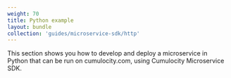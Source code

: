 ```yaml
---
weight: 70
title: Python example
layout: bundle
collection: 'guides/microservice-sdk/http'
---
```


This section shows you how to develop and deploy a microservice in Python that can be run on cumulocity.com, using Cumulocity Microservice SDK.
